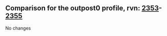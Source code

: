 ## Comparison for the outpost0 profile, rvn: [2353](https://github.com/PRO100KatYT/FortniteProfileRevisions/tree/main/profiles/outpost0/2353%20outpost0.json)-[2355](https://github.com/PRO100KatYT/FortniteProfileRevisions/tree/main/profiles/outpost0/2355%20outpost0.json)

No changes
